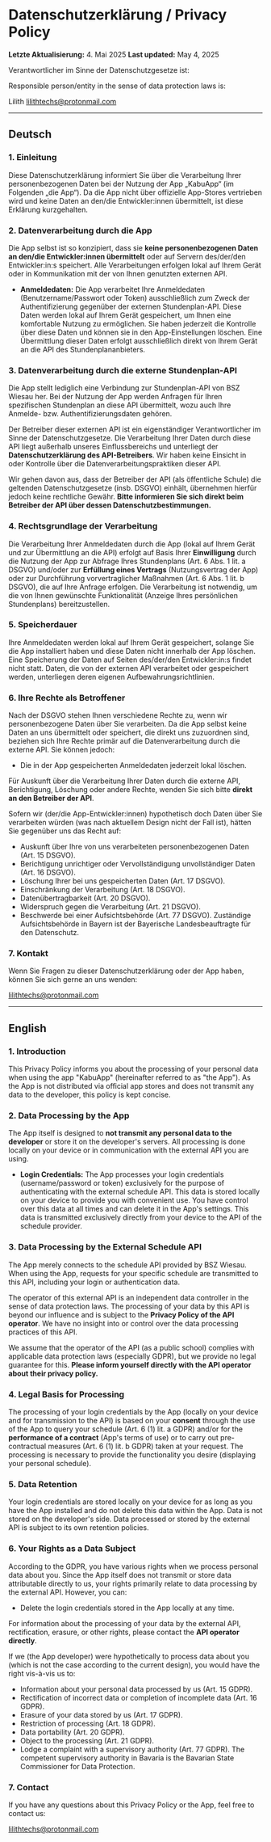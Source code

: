 # Datenschutzerklärung / Privacy Policy

**Letzte Aktualisierung:** 4. Mai 2025
**Last updated:** May 4, 2025

Verantwortlicher im Sinne der Datenschutzgesetze ist:

Responsible person/entity in the sense of data protection laws is:

Lilith
lilithtechs@protonmail.com

----

## Deutsch

### 1. Einleitung

Diese Datenschutzerklärung informiert Sie über die Verarbeitung Ihrer personenbezogenen Daten bei der Nutzung der App „KabuApp“ (im Folgenden „die App“). Da die App nicht über offizielle App-Stores vertrieben wird und keine Daten an den/die Entwickler:innen übermittelt, ist diese Erklärung kurzgehalten.

### 2. Datenverarbeitung durch die App

Die App selbst ist so konzipiert, dass sie **keine personenbezogenen Daten an den/die Entwickler:innen übermittelt** oder auf Servern des/der/den Entwickler:in:s speichert. Alle Verarbeitungen erfolgen lokal auf Ihrem Gerät oder in Kommunikation mit der von Ihnen genutzten externen API.

* **Anmeldedaten:** Die App verarbeitet Ihre Anmeldedaten (Benutzername/Passwort oder Token) ausschließlich zum Zweck der Authentifizierung gegenüber der externen Stundenplan-API. Diese Daten werden lokal auf Ihrem Gerät gespeichert, um Ihnen eine komfortable Nutzung zu ermöglichen. Sie haben jederzeit die Kontrolle über diese Daten und können sie in den App-Einstellungen löschen. Eine Übermittlung dieser Daten erfolgt ausschließlich direkt von Ihrem Gerät an die API des Stundenplananbieters.

### 3. Datenverarbeitung durch die externe Stundenplan-API

Die App stellt lediglich eine Verbindung zur Stundenplan-API von BSZ Wiesau her. Bei der Nutzung der App werden Anfragen für Ihren spezifischen Stundenplan an diese API übermittelt, wozu auch Ihre Anmelde- bzw. Authentifizierungsdaten gehören.

Der Betreiber dieser externen API ist ein eigenständiger Verantwortlicher im Sinne der Datenschutzgesetze. Die Verarbeitung Ihrer Daten durch diese API liegt außerhalb unseres Einflussbereichs und unterliegt der **Datenschutzerklärung des API-Betreibers**. Wir haben keine Einsicht in oder Kontrolle über die Datenverarbeitungspraktiken dieser API.

Wir gehen davon aus, dass der Betreiber der API (als öffentliche Schule) die geltenden Datenschutzgesetze (insb. DSGVO) einhält, übernehmen hierfür jedoch keine rechtliche Gewähr. **Bitte informieren Sie sich direkt beim Betreiber der API über dessen Datenschutzbestimmungen.**

### 4. Rechtsgrundlage der Verarbeitung

Die Verarbeitung Ihrer Anmeldedaten durch die App (lokal auf Ihrem Gerät und zur Übermittlung an die API) erfolgt auf Basis Ihrer **Einwilligung** durch die Nutzung der App zur Abfrage Ihres Stundenplans (Art. 6 Abs. 1 lit. a DSGVO) und/oder zur **Erfüllung eines Vertrags** (Nutzungsvertrag der App) oder zur Durchführung vorvertraglicher Maßnahmen (Art. 6 Abs. 1 lit. b DSGVO), die auf Ihre Anfrage erfolgen. Die Verarbeitung ist notwendig, um die von Ihnen gewünschte Funktionalität (Anzeige Ihres persönlichen Stundenplans) bereitzustellen.

### 5. Speicherdauer

Ihre Anmeldedaten werden lokal auf Ihrem Gerät gespeichert, solange Sie die App installiert haben und diese Daten nicht innerhalb der App löschen. Eine Speicherung der Daten auf Seiten des/der/den Entwickler:in:s findet nicht statt. Daten, die von der externen API verarbeitet oder gespeichert werden, unterliegen deren eigenen Aufbewahrungsrichtlinien.

### 6. Ihre Rechte als Betroffener

Nach der DSGVO stehen Ihnen verschiedene Rechte zu, wenn wir personenbezogene Daten über Sie verarbeiten. Da die App selbst keine Daten an uns übermittelt oder speichert, die direkt uns zuzuordnen sind, beziehen sich Ihre Rechte primär auf die Datenverarbeitung durch die externe API. Sie können jedoch:

* Die in der App gespeicherten Anmeldedaten jederzeit lokal löschen.

Für Auskunft über die Verarbeitung Ihrer Daten durch die externe API, Berichtigung, Löschung oder andere Rechte, wenden Sie sich bitte **direkt an den Betreiber der API**.

Sofern wir (der/die App-Entwickler:innen) hypothetisch doch Daten über Sie verarbeiten würden (was nach aktuellem Design nicht der Fall ist), hätten Sie gegenüber uns das Recht auf:

* Auskunft über Ihre von uns verarbeiteten personenbezogenen Daten (Art. 15 DSGVO).
* Berichtigung unrichtiger oder Vervollständigung unvollständiger Daten (Art. 16 DSGVO).
* Löschung Ihrer bei uns gespeicherten Daten (Art. 17 DSGVO).
* Einschränkung der Verarbeitung (Art. 18 DSGVO).
* Datenübertragbarkeit (Art. 20 DSGVO).
* Widerspruch gegen die Verarbeitung (Art. 21 DSGVO).
* Beschwerde bei einer Aufsichtsbehörde (Art. 77 DSGVO). Zuständige Aufsichtsbehörde in Bayern ist der Bayerische Landesbeauftragte für den Datenschutz.

### 7. Kontakt

Wenn Sie Fragen zu dieser Datenschutzerklärung oder der App haben, können Sie sich gerne an uns wenden:

lilithtechs@protonmail.com

----

## English

### 1. Introduction

This Privacy Policy informs you about the processing of your personal data when using the app "KabuApp" (hereinafter referred to as "the App"). As the App is not distributed via official app stores and does not transmit any data to the developer, this policy is kept concise.

### 2. Data Processing by the App

The App itself is designed to **not transmit any personal data to the developer** or store it on the developer's servers. All processing is done locally on your device or in communication with the external API you are using.

* **Login Credentials:** The App processes your login credentials (username/password or token) exclusively for the purpose of authenticating with the external schedule API. This data is stored locally on your device to provide you with convenient use. You have control over this data at all times and can delete it in the App's settings. This data is transmitted exclusively directly from your device to the API of the schedule provider.

### 3. Data Processing by the External Schedule API

The App merely connects to the schedule API provided by BSZ Wiesau. When using the App, requests for your specific schedule are transmitted to this API, including your login or authentication data.

The operator of this external API is an independent data controller in the sense of data protection laws. The processing of your data by this API is beyond our influence and is subject to the **Privacy Policy of the API operator**. We have no insight into or control over the data processing practices of this API.

We assume that the operator of the API (as a public school) complies with applicable data protection laws (especially GDPR), but we provide no legal guarantee for this. **Please inform yourself directly with the API operator about their privacy policy.**

### 4. Legal Basis for Processing

The processing of your login credentials by the App (locally on your device and for transmission to the API) is based on your **consent** through the use of the App to query your schedule (Art. 6 (1) lit. a GDPR) and/or for the **performance of a contract** (App's terms of use) or to carry out pre-contractual measures (Art. 6 (1) lit. b GDPR) taken at your request. The processing is necessary to provide the functionality you desire (displaying your personal schedule).

### 5. Data Retention

Your login credentials are stored locally on your device for as long as you have the App installed and do not delete this data within the App. Data is not stored on the developer's side. Data processed or stored by the external API is subject to its own retention policies.

### 6. Your Rights as a Data Subject

According to the GDPR, you have various rights when we process personal data about you. Since the App itself does not transmit or store data attributable directly to us, your rights primarily relate to data processing by the external API. However, you can:

* Delete the login credentials stored in the App locally at any time.

For information about the processing of your data by the external API, rectification, erasure, or other rights, please contact the **API operator directly**.

If we (the App developer) were hypothetically to process data about you (which is not the case according to the current design), you would have the right vis-à-vis us to:

* Information about your personal data processed by us (Art. 15 GDPR).
* Rectification of incorrect data or completion of incomplete data (Art. 16 GDPR).
* Erasure of your data stored by us (Art. 17 GDPR).
* Restriction of processing (Art. 18 GDPR).
* Data portability (Art. 20 GDPR).
* Object to the processing (Art. 21 GDPR).
* Lodge a complaint with a supervisory authority (Art. 77 GDPR). The competent supervisory authority in Bavaria is the Bavarian State Commissioner for Data Protection.

### 7. Contact

If you have any questions about this Privacy Policy or the App, feel free to contact us:

lilithtechs@protonmail.com
